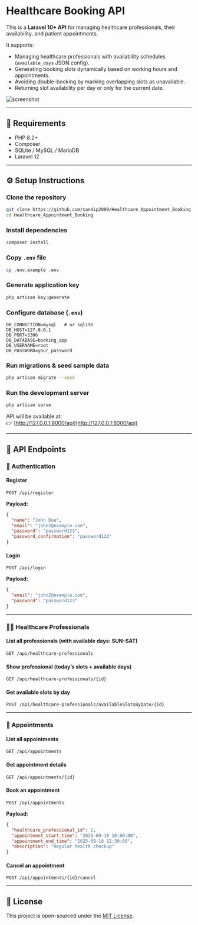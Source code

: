 # Healthcare Booking API

This is a **Laravel 10+ API** for managing healthcare professionals, their availability, and patient appointments.  

It supports:

- Managing healthcare professionals with availability schedules (`available_days` JSON config).
- Generating booking slots dynamically based on working hours and appointments.
- Avoiding double-booking by marking overlapping slots as unavailable.
- Returning slot availability per day or only for the current date.

![screenshot](https://github.com/user-attachments/assets/268e3d72-865a-4505-85aa-c34ca25f57f5)

---

## 🚀 Requirements

- PHP 8.2+
- Composer
- SQLite / MySQL / MariaDB
- Laravel 12

---

## ⚙️ Setup Instructions

### Clone the repository
```bash
git clone https://github.com/sandip2009/Healthcare_Appointment_Booking.git
cd Healthcare_Appointment_Booking
```

### Install dependencies
```bash
composer install
```

### Copy `.env` file
```bash
cp .env.example .env
```

### Generate application key
```bash
php artisan key:generate
```

### Configure database (`.env`)
```env
DB_CONNECTION=mysql   # or sqlite
DB_HOST=127.0.0.1
DB_PORT=3306
DB_DATABASE=booking_app
DB_USERNAME=root
DB_PASSWORD=your_password
```

### Run migrations & seed sample data
```bash
php artisan migrate --seed
```

### Run the development server
```bash
php artisan serve
```

API will be available at:  
👉 [http://127.0.0.1:8000/api](http://127.0.0.1:8000/api)

---

## 📖 API Endpoints

### 🔐 Authentication
#### Register
```http
POST /api/register
```
**Payload:**
```json
{
  "name": "John Doe",
  "email": "john2@example.com",
  "password": "password123",
  "password_confirmation": "password123"
}
```

#### Login
```http
POST /api/login
```
**Payload:**
```json
{
  "email": "john2@example.com",
  "password": "password123"
}
```

---

### 👨‍⚕️ Healthcare Professionals

#### List all professionals (with available days: SUN–SAT)
```http
GET /api/healthcare-professionals
```

#### Show professional (today’s slots + available days)
```http
GET /api/healthcare-professionals/{id}
```

#### Get available slots by day
```http
POST /api/healthcare-professionals/availableSlotsByDate/{id}
```

---

### 📅 Appointments

#### List all appointments
```http
GET /api/appointments
```

#### Get appointment details
```http
GET /api/appointments/{id}
```

#### Book an appointment
```http
POST /api/appointments
```
**Payload:**
```json
{
  "healthcare_professional_id": 2,
  "appointment_start_time": "2025-09-18 10:00:00",
  "appointment_end_time": "2025-09-18 12:30:00",
  "description": "Regular health checkup"
}
```

#### Cancel an appointment
```http
POST /api/appointments/{id}/cancel
```

---

## 📜 License
This project is open-sourced under the [MIT License](https://opensource.org/licenses/MIT).
